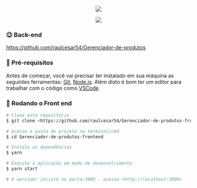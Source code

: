 
<p align="center">
  <img src="https://user-images.githubusercontent.com/50491912/119214090-75433200-ba9a-11eb-8a01-ec3f1d018fbe.png">
</p>
<p align="center">
  <img src="https://user-images.githubusercontent.com/50491912/119214106-93109700-ba9a-11eb-9a8e-9649a3833271.png">
</p>

### 😉 Back-end 

https://github.com/raulcesar54/Gerenciador-de-produtos

### 🙌 Pré-requisitos

Antes de começar, você vai precisar ter instalado em sua máquina as seguintes ferramentas:
[Git](https://git-scm.com), [Node.js](https://nodejs.org/en/). 
Além disto é bom ter um editor para trabalhar com o código como [VSCode](https://code.visualstudio.com/)

### 🎲 Rodando o Front end
```bash
# Clone este repositório
$ git clone <https://github.com/raulcesar54/Gerenciador-de-produtos-frontend

# Acesse a pasta do projeto no terminal/cmd
$ cd Gerenciador-de-produtos-frontend

# Instale as dependências
$ yarn

# Execute a aplicação em modo de desenvolvimento
$ yarn start

# O servidor inciará na porta:3000 - acesse <http://localhost:3000>
```
